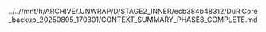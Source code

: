 ../..//mnt/h/ARCHIVE/.UNWRAP/D/STAGE2_INNER/ecb384b48312/DuRiCore_backup_20250805_170301/CONTEXT_SUMMARY_PHASE8_COMPLETE.md